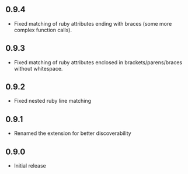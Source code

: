 ## 0.9.4

- Fixed matching of ruby attributes ending with braces (some more complex function calls).

## 0.9.3

- Fixed matching of ruby attributes enclosed in brackets/parens/braces without whitespace.

## 0.9.2

- Fixed nested ruby line matching

## 0.9.1

- Renamed the extension for better discoverability

## 0.9.0

- Initial release
